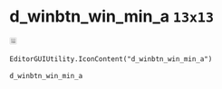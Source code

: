 # d_winbtn_win_min_a `13x13`
<img src="/img/d_winbtn_win_min_a.png" width=13 height=13>

``` CSharp
EditorGUIUtility.IconContent("d_winbtn_win_min_a")
```
```
d_winbtn_win_min_a
```
